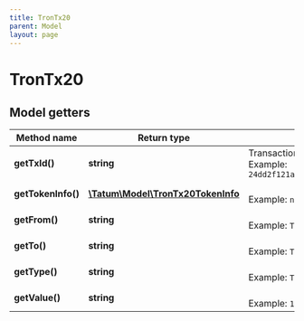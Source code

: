```yaml
---
title: TronTx20
parent: Model
layout: page
---
```


# TronTx20

## Model getters

Method name | Return type | Description | Notes
------------ | ------------- | ------------- | -------------
**getTxId()** | **string** | Transaction ID. <br>Example: `24dd2f121a24516f22df78adf1ccc32119e3edb7760297f76a925b879f2baa98` |
**getTokenInfo()** | [**\Tatum\Model\TronTx20TokenInfo**](../TronTx20TokenInfo) |  <br>Example: `null` |
**getFrom()** | **string** |  <br>Example: `TPn72oEg7WPaffgNBf62vGx8G1s4chx2fp` |
**getTo()** | **string** |  <br>Example: `TJyhbP1bQfo8tLPxEVjaka9gh2qkN7MvD3` |
**getType()** | **string** |  <br>Example: `Transfer` |
**getValue()** | **string** |  <br>Example: `1800` |

